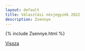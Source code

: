 ```yaml
---
layout: default
title: Választási névjegyzék 2022
description: Zsennye
---
```


{% include Zsennye.html %}

[Vissza](./)